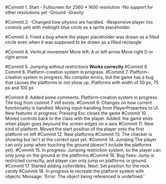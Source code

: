 #Commit 1. Start
	- Fullscreen for 2560 * 1600 resolution
	-No support for other resolutions yet
	-Ground
	-Gravity
	

#Commit 2.
	-Changed how physics are handled. 
	-Responsive player (no controls yet) 
	with midnight blue circle as a sprite placeholder.
	

#Commit 3.
	Fixed a bug where the player placeholder was drawn 
	as a filled circle even when it was supposed 
	to be drawn as a filled rectangle
	

#Commit 4.
	Vertical movement
	Move left: A or left arrow
	Move right D or right arrow
	

#Commit 5.
	Jumping without restrictions
	**Works correctly**
#Commit 6
	Commit 6. Platform-creation 
	system in progress.
#Commit 7.
	Platform-creation system in progress. 
	No compiler errors, but the game 
	has a bug that causes the platforms to not show up.
	Platforms with width of 50 px, 75 px and 100 px
	
	
	
#Commit 8. 
	Added some comments. 
	Platform-creation system in progress. 
	The bug from commit 7 still exists.
#Commit 9. 
	Changes on how current functionality 
	is handled: Moving input-handling from 
	PlayerProperties to UI. 
	New features in progress: Pressing Esc closes the game
#Commit 10. 
	Moved controls back to the class with the player. 
	Added: the game ends when player goes beyound 
	the screen edges on x-axis
#Commit 11. 
	New kind of platform. Moved the start 
	position of the player onto the first platform on left
#Commit 12. 
	New platforms
#Commit 13. 
	The checker is showing but isn't at the correct spot yet.
#Commit 14.
	Jumping The player can only jump when touching the ground (doesn't include the platforms yet).
#Commit 15. 
	In progress: Jumping restriction system, 
	so the player can only jump on the ground or the platforms
#Commit 16. 
	Bug fixes: Jump is restricted correctly, 
	and player can only jump on platforms or ground.
#Commit 17. 
	Started adding collectibles. 
	Next: Set position for the rock candy
#Commit 18. 
	In progress to recreate the platform system with objects. 
	Message: 'Error: The object being referenced is undefined.'
